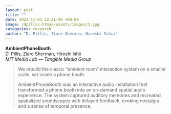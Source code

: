 ```yaml
---
layout: post
title: ""
date: 2023-11-01 22:21:59 +00:00
image: /dpillis-htmaa/assets/images/3.jpg
categories: research
author: "D. Pillis, Ziare Sherman, Hiroshi Ishii"
---
```


**AmbientPhoneBooth**  
D. Pillis, Ziare Sherman, Hiroshi Ishii  
*MIT Media Lab — Tangible Media Group*
<blockquote>
  <p>
We rebuild the classic “ambient room” interaction system on a smaller scale, set inside a phone booth.

AmbientPhoneBooth was an interactive audio installation that transformed a phone booth into an on-demand spatial audio experience. The system captured auditory memories and recreated spatialized soundscapes with delayed feedback, evoking nostalgia and a sense of temporal presence.
  </p>
</blockquote>
